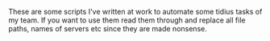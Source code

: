 These are some scripts I've written at work to automate some tidius tasks of my team. 
If you want to use them read them through and replace all file paths, names of servers etc since they are made nonsense.
